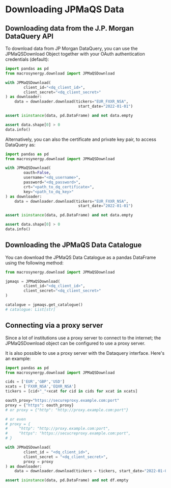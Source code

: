 # Downloading JPMaQS Data

## Downloading data from the J.P. Morgan DataQuery API

To download data from JP Morgan DataQuery, you can use the JPMaQSDownload Object together with your OAuth authentication credentials (default):

```python
import pandas as pd
from macrosynergy.download import JPMaQSDownload

with JPMaQSDownload(
        client_id="<dq_client_id>",
        client_secret="<dq_client_secret>"
) as downloader:
    data = downloader.download(tickers="EUR_FXXR_NSA",
                                start_date="2022-01-01")

assert isinstance(data, pd.DataFrame) and not data.empty

assert data.shape[0] > 0
data.info()
```

Alternatively, you can also the certificate and private key pair, to access DataQuery as:

```python
import pandas as pd
from macrosynergy.download import JPMaQSDownload

with JPMaQSDownload(
        oauth=False,
        username="<dq_username>",
        password="<dq_password>",
        crt="<path_to_dq_certificate>",
        key="<path_to_dq_key>"
) as downloader:
    data = downloader.download(tickers="EUR_FXXR_NSA",
                                start_date="2022-01-01")

assert isinstance(data, pd.DataFrame) and not data.empty

assert data.shape[0] > 0
data.info()
```

## Downloading the JPMaQS Data Catalogue

You can download the JPMaQS Data Catalogue as a pandas DataFrame using the following method:

```python
from macrosynergy.download import JPMaQSDownload

jpmaqs = JPMaQSDownload(
        client_id="<dq_client_id>",
        client_secret="<dq_client_secret>"
)

catalogue = jpmaqs.get_catalogue()
# catalogue: List[str]
```

## Connecting via a proxy server

Since a lot of institutions use a proxy server to connect to the internet; the JPMaQSDownload object can be configured to use a proxy server.

It is also possible to use a proxy server with the Dataquery interface. Here's an example:

```python
import pandas as pd
from macrosynergy.download import JPMaQSDownload

cids = ['EUR','GBP','USD']
xcats = ['FXXR_NSA','EQXR_NSA']
tickers = [cid+"_"+xcat for cid in cids for xcat in xcats]

oauth_proxy="https://secureproxy.example.com:port"
proxy = {"https": oauth_proxy}
# or proxy = {"http": "http://proxy.example.com:port"}

# or even
# proxy = {
#     "http": "http://proxy.example.com:port",
#     "https": "https://secucreproxy.example.com:port",
# }

with JPMaQSDownload(
        client_id = "<dq_client_id>",
        client_secret = "<dq_client_secret>",
        proxy = proxy
) as downloader:
    data = downloader.download(tickers = tickers, start_date="2022-01-01")

assert isinstance(data, pd.DataFrame) and not df.empty
```
